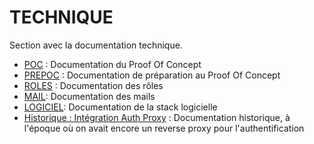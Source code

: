 # TECHNIQUE

Section avec la documentation technique.

* [POC](POC/index.md) : Documentation du Proof Of Concept
* [PREPOC](PREPOC/index.md) : Documentation de préparation au Proof Of Concept
* [ROLES](roles.md) : Documentation des rôles
* [MAIL](MAIL/index.md): Documentation des mails
* [LOGICIEL](LOGICIEL/index.md): Documentation de la stack logicielle
* [Historique : Intégration Auth Proxy](INTEGRATION_AUTH_PROXY/index.md) : Documentation historique, à l'époque où on avait encore un reverse proxy pour l'authentification
